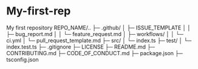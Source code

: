 # My-first-rep
My first repository
REPO_NAME/..
├─ .github/
│  ├─ ISSUE_TEMPLATE
│  │  ├─ bug_report.md
│  │  └─ feature_request.md
│  ├─ workflows/
│  │  └─ ci.yml
│  └─ pull_request_template.md
├─ src/
│  └─ index.ts
├─ test/
│  └─ index.test.ts
├─ .gitignore
├─ LICENSE
├─ README.md
├─ CONTRIBUTING.md
├─ CODE_OF_CONDUCT.md
├─ package.json
├─ tsconfig.json
